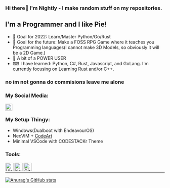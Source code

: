 ### Hi there👋 I'm Nightly - I make random stuff on my repositories.
## I'm a Programmer and I like Pie!
- 🥅 Goal for 2022: Learn/Master Python/Go/Rust<br />
- 🥅 Goal for the future: Make a FOSS RPG Game where it teaches you Programming languages(I cannot make 3D Models, so obviously it will be a 2D Game.)<br />
- 🐧 A bit of a POWER USER
- ⌨ I have learned: Python, C#, Rust, Javascript, and GoLang. I'm currently focusing on Learning Rust and/or C++.

### no im not gonna do commisions leave me alone

### My Social Media:
[<img align="left" alt="Piez | Twitter" width="22px" src="https://cdn.jsdelivr.net/npm/simple-icons@v3/icons/twitter.svg" />](https://twitter.com/piewith_z)
<br />

### My Setup Thingy:
- Windows(Dualboot with EndeavourOS)
- NeoVIM + [CodeArt](https://github.com/artart222/CodeArt)
- Minimal VSCode with CODESTACKr Theme

### Tools:

[<img align="left" src="https://user-images.githubusercontent.com/64570731/109303367-45a2d600-786d-11eb-9547-9bb882199360.png" alt="Visual Studio Code(VSCode)" width="26px">](https://code.visualstudio.com)
[<img align="left" src="https://user-images.githubusercontent.com/84755426/141926123-aa1e074a-882a-43ed-b1a5-c6447d66ccc2.png" alt="NeoVim" width="26px">](https://neovim.io/)
[<img align="left" src="https://user-images.githubusercontent.com/84755426/141926841-18adfcd5-3dca-44fb-876b-e87e4c3a74c3.png" alt="Git" width="26px">](https://git-scm.com/)
<br>
** **

[![Anurag's GitHub stats](https://github-readme-stats.vercel.app/api?username=NightlyPie&show_icons=true&theme=radical)](https://github.com/anuraghazra/github-readme-stats)
